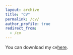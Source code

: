 ```yaml
---
layout: archive
title: "CV"
permalink: /cv/
author_profile: true
redirect_from:
  - /cv
---
```

You can download my cv[here](https://abhi-glitchhg.github.io/files/cv.pdf). 